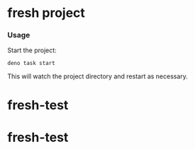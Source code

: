 # fresh project

### Usage

Start the project:

```
deno task start
```

This will watch the project directory and restart as necessary.
# fresh-test
# fresh-test
